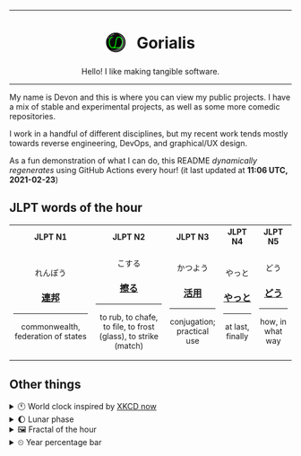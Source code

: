 ***

<h1 align="center">
<sub>
    <img src="readme/resources/avatar.png" height="36">
</sub>
&nbsp;
Gorialis
</h1>
<p align="center">
Hello! I like making tangible software.
</p>

***

My name is Devon and this is where you can view my public projects. I have a mix of stable and experimental projects, as well as some more comedic repositories.

I work in a handful of different disciplines, but my recent work tends mostly towards reverse engineering, DevOps, and graphical/UX design.

As a fun demonstration of what I can do, this README *dynamically regenerates* using GitHub Actions every hour! (it last updated at **11:06 UTC, 2021-02-23**)

<h2>JLPT words of the hour</h2>
<table>
    <tr>
        <th>JLPT N1</th>
        <th>JLPT N2</th>
        <th>JLPT N3</th>
        <th>JLPT N4</th>
        <th>JLPT N5</th>
    </tr>
    <tr>
        <td>
            <p align="center">れんぽう</p>
            <h3 align="center"><b><a href="https://jisho.org/search/%E9%80%A3%E9%82%A6">連邦</a></b></h3>
            <hr>
            <p align="center">commonwealth,<wbr> federation of states</p>
        </td>
        <td>
            <p align="center">こする</p>
            <h3 align="center"><b><a href="https://jisho.org/search/%E6%93%A6%E3%82%8B">擦る</a></b></h3>
            <hr>
            <p align="center">to rub,<wbr> to chafe,<wbr> to file,<wbr> to frost (glass),<wbr> to strike (match)</p>
        </td>
        <td>
            <p align="center">かつよう</p>
            <h3 align="center"><b><a href="https://jisho.org/search/%E6%B4%BB%E7%94%A8">活用</a></b></h3>
            <hr>
            <p align="center">conjugation;<br> practical use</p>
        </td>
        <td>
            <p align="center">やっと</p>
            <h3 align="center"><b><a href="https://jisho.org/search/%E3%82%84%E3%81%A3%E3%81%A8">やっと</a></b></h3>
            <hr>
            <p align="center">at last,<wbr> finally</p>
        </td>
        <td>
            <p align="center">どう</p>
            <h3 align="center"><b><a href="https://jisho.org/search/%E3%81%A9%E3%81%86">どう</a></b></h3>
            <hr>
            <p align="center">how,<wbr> in what way</p>
        </td>
    </tr>
</table>

<h2>Other things</h2>
<details>
<summary>🕚  World clock inspired by <a href="https://xkcd.com/now">XKCD now</a></summary>

> <img src="generated/now.png" width="512">

</details>
<details>
<summary>🌔 Lunar phase</summary>

The moon is approximately 41.74% through its phase (Waxing Gibbous).

</details>
<details>
<summary>&#x1f5bc; Fractal of the hour</summary>

> <img src="generated/fractal.png" width="512">

</details>
<details>
<summary>&#x23f2; Year percentage bar</summary>
<pre><code>2021 [██▁▁▁▁▁▁▁▁▁▁▁▁▁▁▁▁▁▁] 14.65%</code></pre>
</details>
